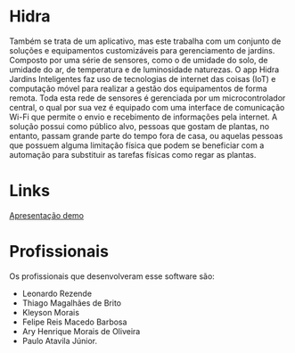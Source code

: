 # Hidra

Também se trata de um aplicativo, mas este trabalha com um conjunto de soluções e equipamentos customizáveis para gerenciamento de jardins. Composto por uma série de sensores, como o de umidade do solo, de umidade do ar, de temperatura e de luminosidade naturezas. O app Hidra Jardins Inteligentes faz uso de tecnologias de internet das coisas (IoT) e computação móvel para realizar a gestão dos equipamentos de forma remota. Toda esta rede de sensores é gerenciada por um microcontrolador central, o qual por sua vez é equipado com uma interface de comunicação Wi-Fi que permite o envio e recebimento de informações pela internet. A solução possui como público alvo, pessoas que gostam de plantas, no entanto, passam grande parte do tempo fora de casa, ou aquelas pessoas que possuem alguma limitação física que podem se beneficiar com a automação para substituir as tarefas físicas como regar as plantas.

# Links
[Apresentação demo](https://youtu.be/9HX9_q9LP8Q)

# Profissionais 
Os profissionais que desenvolveram esse software são: 
- Leonardo Rezende
- Thiago Magalhães de Brito
- Kleyson Morais
- Felipe Reis Macedo Barbosa
- Ary Henrique Morais de Oliveira
- Paulo Atavila Júnior.

